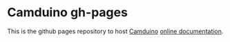 Camduino gh-pages
===========

This is the github pages repository to host [Camduino](https://github.com/blasterbug/Camduino/ "Camdduino on GitHub") 
[online documentation](http://blasterbug.github.io/Camduino/ "Camduino documentation").
